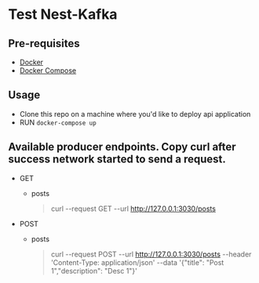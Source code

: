 # Test Nest-Kafka

## Pre-requisites

- [Docker](https://docs.docker.com/install/)
- [Docker Compose](https://docs.docker.com/compose/install/)

## Usage

- Clone this repo on a machine where you'd like to deploy api application
- RUN `docker-compose up`

## Available producer endpoints. Copy curl after success network started to send a request. 

* GET
    * posts
        > curl --request GET  --url http://127.0.0.1:3030/posts

* POST
    * posts 
        > curl --request POST --url http://127.0.0.1:3030/posts --header 'Content-Type: application/json' --data '{"title": "Post 1","description": "Desc 1"}'    
